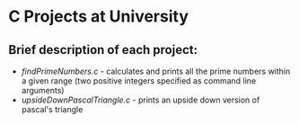 # C Projects at University

Brief description of each project:
-
- *findPrimeNumbers.c* - calculates and prints all the prime numbers within a given range (two positive integers specified as command line arguments)
- *upsideDownPascalTriangle.c* - prints an upside down version of pascal's triangle
